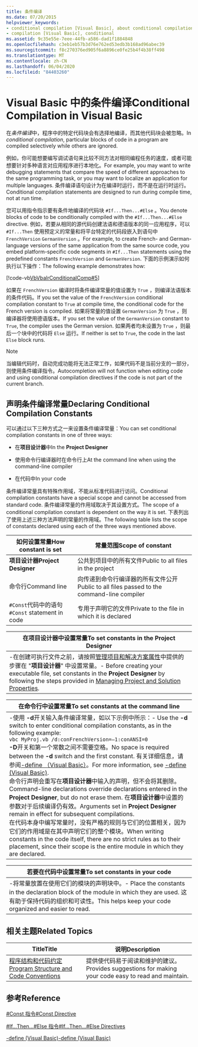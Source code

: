 ```yaml
---
title: 条件编译
ms.date: 07/20/2015
helpviewer_keywords:
- conditional compilation [Visual Basic], about conditional compilation
- compilation [Visual Basic], conditional
ms.assetid: 9c35e55e-7eee-44fb-a586-dad1f1884848
ms.openlocfilehash: c3eb1eb57b3d76e762ed53edb3b168ad96abec39
ms.sourcegitcommit: f8c270376ed905f6a8896ce0fe25b4f4b38ff498
ms.translationtype: MT
ms.contentlocale: zh-CN
ms.lasthandoff: 06/04/2020
ms.locfileid: "84403260"
---
```

# <a name="conditional-compilation-in-visual-basic"></a><span data-ttu-id="cdd6c-102">Visual Basic 中的条件编译</span><span class="sxs-lookup"><span data-stu-id="cdd6c-102">Conditional Compilation in Visual Basic</span></span>
<span data-ttu-id="cdd6c-103">在*条件编译*中，程序中的特定代码块会有选择地编译，而其他代码块会被忽略。</span><span class="sxs-lookup"><span data-stu-id="cdd6c-103">In *conditional compilation*, particular blocks of code in a program are compiled selectively while others are ignored.</span></span>  
  
 <span data-ttu-id="cdd6c-104">例如，你可能想要编写调试语句来比较不同方法对相同编程任务的速度，或者可能想要针对多种语言对应用程序进行本地化。</span><span class="sxs-lookup"><span data-stu-id="cdd6c-104">For example, you may want to write debugging statements that compare the speed of different approaches to the same programming task, or you may want to localize an application for multiple languages.</span></span> <span data-ttu-id="cdd6c-105">条件编译语句设计为在编译时运行，而不是在运行时运行。</span><span class="sxs-lookup"><span data-stu-id="cdd6c-105">Conditional compilation statements are designed to run during compile time, not at run time.</span></span>  
  
 <span data-ttu-id="cdd6c-106">您可以用指令指示要有条件地编译的代码块 `#If...Then...#Else` 。</span><span class="sxs-lookup"><span data-stu-id="cdd6c-106">You denote blocks of code to be conditionally compiled with the `#If...Then...#Else` directive.</span></span> <span data-ttu-id="cdd6c-107">例如，若要从相同的源代码创建法语和德语版本的同一应用程序，可以 `#If...Then` 使用预定义的常量和将平台特定的代码段嵌入到语句中 `FrenchVersion` `GermanVersion` 。</span><span class="sxs-lookup"><span data-stu-id="cdd6c-107">For example, to create French- and German-language versions of the same application from the same source code, you embed platform-specific code segments in `#If...Then` statements using the predefined constants `FrenchVersion` and `GermanVersion`.</span></span> <span data-ttu-id="cdd6c-108">下面的示例演示如何执行以下操作：</span><span class="sxs-lookup"><span data-stu-id="cdd6c-108">The following example demonstrates how:</span></span>  
  
 [!code-vb[VbVbalrConditionalComp#5](~/samples/snippets/visualbasic/VS_Snippets_VBCSharp/VbVbalrConditionalComp/VB/Class1.vb#5)]  
  
 <span data-ttu-id="cdd6c-109">如果在 `FrenchVersion` 编译时将条件编译常量的值设置为 `True` ，则编译法语版本的条件代码。</span><span class="sxs-lookup"><span data-stu-id="cdd6c-109">If you set the value of the `FrenchVersion` conditional compilation constant to `True` at compile time, the conditional code for the French version is compiled.</span></span> <span data-ttu-id="cdd6c-110">如果将常量的值设置 `GermanVersion` 为 `True` ，则编译器将使用德语版本。</span><span class="sxs-lookup"><span data-stu-id="cdd6c-110">If you set the value of the `GermanVersion` constant to `True`, the compiler uses the German version.</span></span> <span data-ttu-id="cdd6c-111">如果两者均未设置为 `True` ，则最后一个块中的代码将 `Else` 运行。</span><span class="sxs-lookup"><span data-stu-id="cdd6c-111">If neither is set to `True`, the code in the last `Else` block runs.</span></span>  
  
> [!NOTE]
> <span data-ttu-id="cdd6c-112">当编辑代码时，自动完成功能将无法正常工作，如果代码不是当前分支的一部分，则使用条件编译指令。</span><span class="sxs-lookup"><span data-stu-id="cdd6c-112">Autocompletion will not function when editing code and using conditional compilation directives if the code is not part of the current branch.</span></span>  
  
## <a name="declaring-conditional-compilation-constants"></a><span data-ttu-id="cdd6c-113">声明条件编译常量</span><span class="sxs-lookup"><span data-stu-id="cdd6c-113">Declaring Conditional Compilation Constants</span></span>  
 <span data-ttu-id="cdd6c-114">可以通过以下三种方式之一来设置条件编译常量：</span><span class="sxs-lookup"><span data-stu-id="cdd6c-114">You can set conditional compilation constants in one of three ways:</span></span>  
  
- <span data-ttu-id="cdd6c-115">在**项目设计器**中</span><span class="sxs-lookup"><span data-stu-id="cdd6c-115">In the **Project Designer**</span></span>  
  
- <span data-ttu-id="cdd6c-116">使用命令行编译器时在命令行上</span><span class="sxs-lookup"><span data-stu-id="cdd6c-116">At the command line when using the command-line compiler</span></span>  
  
- <span data-ttu-id="cdd6c-117">在代码中</span><span class="sxs-lookup"><span data-stu-id="cdd6c-117">In your code</span></span>  
  
 <span data-ttu-id="cdd6c-118">条件编译常量具有特殊作用域，不能从标准代码进行访问。</span><span class="sxs-lookup"><span data-stu-id="cdd6c-118">Conditional compilation constants have a special scope and cannot be accessed from standard code.</span></span> <span data-ttu-id="cdd6c-119">条件编译常量的作用域取决于其设置方式。</span><span class="sxs-lookup"><span data-stu-id="cdd6c-119">The scope of a conditional compilation constant is dependent on the way it is set.</span></span> <span data-ttu-id="cdd6c-120">下表列出了使用上述三种方法声明的常量的作用域。</span><span class="sxs-lookup"><span data-stu-id="cdd6c-120">The following table lists the scope of constants declared using each of the three ways mentioned above.</span></span>  
  
|<span data-ttu-id="cdd6c-121">如何设置常量</span><span class="sxs-lookup"><span data-stu-id="cdd6c-121">How constant is set</span></span>|<span data-ttu-id="cdd6c-122">常量范围</span><span class="sxs-lookup"><span data-stu-id="cdd6c-122">Scope of constant</span></span>|  
|---|---|  
|<span data-ttu-id="cdd6c-123">**项目设计器**</span><span class="sxs-lookup"><span data-stu-id="cdd6c-123">**Project Designer**</span></span>|<span data-ttu-id="cdd6c-124">公共到项目中的所有文件</span><span class="sxs-lookup"><span data-stu-id="cdd6c-124">Public to all files in the project</span></span>|  
|<span data-ttu-id="cdd6c-125">命令行</span><span class="sxs-lookup"><span data-stu-id="cdd6c-125">Command line</span></span>|<span data-ttu-id="cdd6c-126">向传递到命令行编译器的所有文件公开</span><span class="sxs-lookup"><span data-stu-id="cdd6c-126">Public to all files passed to the command-line compiler</span></span>|  
|<span data-ttu-id="cdd6c-127">`#Const`代码中的语句</span><span class="sxs-lookup"><span data-stu-id="cdd6c-127">`#Const` statement in code</span></span>|<span data-ttu-id="cdd6c-128">专用于声明它的文件</span><span class="sxs-lookup"><span data-stu-id="cdd6c-128">Private to the file in which it is declared</span></span>|  
  
|<span data-ttu-id="cdd6c-129">在项目设计器中设置常量</span><span class="sxs-lookup"><span data-stu-id="cdd6c-129">To set constants in the Project Designer</span></span>|  
|---|  
|<span data-ttu-id="cdd6c-130">-在创建可执行文件之前，请按照[管理项目和解决方案属性](/visualstudio/ide/managing-project-and-solution-properties)中提供的步骤在 "**项目设计器**" 中设置常量。</span><span class="sxs-lookup"><span data-stu-id="cdd6c-130">-   Before creating your executable file, set constants in the **Project Designer** by following the steps provided in [Managing Project and Solution Properties](/visualstudio/ide/managing-project-and-solution-properties).</span></span>|  
  
|<span data-ttu-id="cdd6c-131">在命令行中设置常量</span><span class="sxs-lookup"><span data-stu-id="cdd6c-131">To set constants at the command line</span></span>|  
|---|  
|<span data-ttu-id="cdd6c-132">-使用 **-d**开关输入条件编译常量，如以下示例中所示：</span><span class="sxs-lookup"><span data-stu-id="cdd6c-132">-   Use the **-d** switch to enter conditional compilation constants, as in the following example:</span></span><br />     `vbc MyProj.vb /d:conFrenchVersion=–1:conANSI=0`<br />     <span data-ttu-id="cdd6c-133">**-D**开关和第一个常数之间不需要空格。</span><span class="sxs-lookup"><span data-stu-id="cdd6c-133">No space is required between the **-d** switch and the first constant.</span></span> <span data-ttu-id="cdd6c-134">有关详细信息，请参阅[-define （Visual Basic）](../../reference/command-line-compiler/define.md)。</span><span class="sxs-lookup"><span data-stu-id="cdd6c-134">For more information, see [-define (Visual Basic)](../../reference/command-line-compiler/define.md).</span></span><br />     <span data-ttu-id="cdd6c-135">命令行声明会重写在**项目设计器**中输入的声明，但不会将其删除。</span><span class="sxs-lookup"><span data-stu-id="cdd6c-135">Command-line declarations override declarations entered in the **Project Designer**, but do not erase them.</span></span> <span data-ttu-id="cdd6c-136">在**项目设计器**中设置的参数对于后续编译仍有效。</span><span class="sxs-lookup"><span data-stu-id="cdd6c-136">Arguments set in **Project Designer** remain in effect for subsequent compilations.</span></span><br />     <span data-ttu-id="cdd6c-137">在代码本身中编写常量时，没有严格的规则与它们的位置相关，因为它们的作用域是在其中声明它们的整个模块。</span><span class="sxs-lookup"><span data-stu-id="cdd6c-137">When writing constants in the code itself, there are no strict rules as to their placement, since their scope is the entire module in which they are declared.</span></span>|  
  
|<span data-ttu-id="cdd6c-138">若要在代码中设置常量</span><span class="sxs-lookup"><span data-stu-id="cdd6c-138">To set constants in your code</span></span>|  
|---|  
|<span data-ttu-id="cdd6c-139">-将常量放置在使用它们的模块的声明块中。</span><span class="sxs-lookup"><span data-stu-id="cdd6c-139">-   Place the constants in the declaration block of the module in which they are used.</span></span> <span data-ttu-id="cdd6c-140">这有助于保持代码的组织和可读性。</span><span class="sxs-lookup"><span data-stu-id="cdd6c-140">This helps keep your code organized and easier to read.</span></span>|  
  
## <a name="related-topics"></a><span data-ttu-id="cdd6c-141">相关主题</span><span class="sxs-lookup"><span data-stu-id="cdd6c-141">Related Topics</span></span>  
  
|<span data-ttu-id="cdd6c-142">Title</span><span class="sxs-lookup"><span data-stu-id="cdd6c-142">Title</span></span>|<span data-ttu-id="cdd6c-143">说明</span><span class="sxs-lookup"><span data-stu-id="cdd6c-143">Description</span></span>|  
|---|---|  
|[<span data-ttu-id="cdd6c-144">程序结构和代码约定</span><span class="sxs-lookup"><span data-stu-id="cdd6c-144">Program Structure and Code Conventions</span></span>](program-structure-and-code-conventions.md)|<span data-ttu-id="cdd6c-145">提供使代码易于阅读和维护的建议。</span><span class="sxs-lookup"><span data-stu-id="cdd6c-145">Provides suggestions for making your code easy to read and maintain.</span></span>|  
  
## <a name="reference"></a><span data-ttu-id="cdd6c-146">参考</span><span class="sxs-lookup"><span data-stu-id="cdd6c-146">Reference</span></span>  
 [<span data-ttu-id="cdd6c-147">#Const 指令</span><span class="sxs-lookup"><span data-stu-id="cdd6c-147">#Const Directive</span></span>](../../language-reference/directives/const-directive.md)  
  
 [<span data-ttu-id="cdd6c-148">#If...Then...#Else 指令</span><span class="sxs-lookup"><span data-stu-id="cdd6c-148">#If...Then...#Else Directives</span></span>](../../language-reference/directives/if-then-else-directives.md)  
  
 [<span data-ttu-id="cdd6c-149">-define (Visual Basic)</span><span class="sxs-lookup"><span data-stu-id="cdd6c-149">-define (Visual Basic)</span></span>](../../reference/command-line-compiler/define.md)
